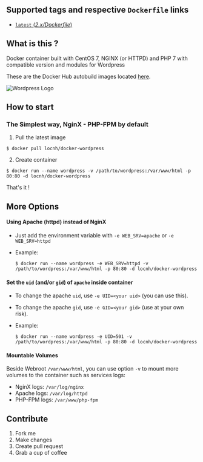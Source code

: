 ## Supported tags and respective `Dockerfile` links
* [`latest` (*2.x/Dockerfile*)](https://github.com/locnh/docker-wordpress/blob/master/Dockerfile)

## What is this ?
Docker container built with CentOS 7, NGINX (or HTTPD) and PHP 7 with compatible version and modules for Wordpress

These are the Docker Hub autobuild images located [here](https://hub.docker.com/r/locnh/docker-wordpress/).

![Wordpress Logo](https://s.w.org/about/images/logos/wordpress-logo-stacked-rgb.png)

## How to start
### The Simplest way, NginX - PHP-FPM by default
1. Pull the latest image

  ```
  $ docker pull locnh/docker-wordpress
  ```

2. Create container

  ```
  $ docker run --name wordpress -v /path/to/wordpress:/var/www/html -p 80:80 -d locnh/docker-wordpress
  ```

That's it !

## More Options

#### Using Apache (httpd) instead of NginX
- Just add the environment variable with `-e WEB_SRV=apache` or `-e WEB_SRV=httpd`
- Example:

  ```
  $ docker run --name wordpress -e WEB_SRV=httpd -v /path/to/wordpress:/var/www/html -p 80:80 -d locnh/docker-wordpress
  ```


#### Set the `uid` (and/or `gid`) of `apache` inside container
- To change the apache `uid`, use `-e UID=<your uid>` (you can use this).
- To change the apache `gid`, use `-e GID=<your gid>` (use at your own risk).
- Example:

  ```
  $ docker run --name wordpress -e UID=501 -v /path/to/wordpress:/var/www/html -p 80:80 -d locnh/docker-wordpress
  ```


#### Mountable Volumes
Beside Webroot `/var/www/html`, you can use option `-v` to mount more volumes to the container such as services logs:
- NginX logs:   `/var/log/nginx`
- Apache logs:  `/var/log/httpd`
- PHP-FPM logs: `/var/www/php-fpm`

## Contribute
1. Fork me
2. Make changes
3. Create pull request
4. Grab a cup of coffee
